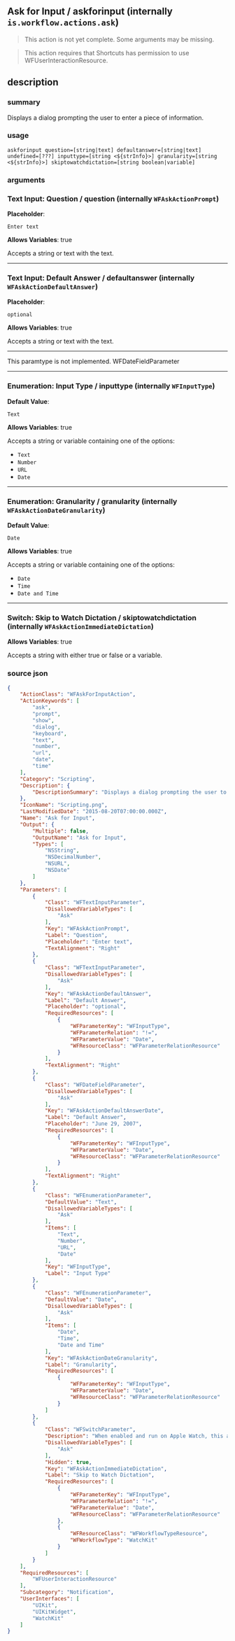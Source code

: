 
## Ask for Input / askforinput (internally `is.workflow.actions.ask`)

> This action is not yet complete. Some arguments may be missing.


> This action requires that Shortcuts has permission to use WFUserInteractionResource.


## description
### summary
Displays a dialog prompting the user to enter a piece of information.


### usage
`askforinput question=[string|text] defaultanswer=[string|text] undefined=[???] inputtype=[string <${strInfo}>] granularity=[string <${strInfo}>] skiptowatchdictation=[string boolean|variable]`

### arguments
### Text Input: Question / question (internally `WFAskActionPrompt`)
**Placeholder**:
```
Enter text
```
**Allows Variables**: true



Accepts a string 
or text
with the text.

---

### Text Input: Default Answer / defaultanswer (internally `WFAskActionDefaultAnswer`)
**Placeholder**:
```
optional
```
**Allows Variables**: true



Accepts a string 
or text
with the text.

---

This paramtype is not implemented. WFDateFieldParameter

---

### Enumeration: Input Type / inputtype (internally `WFInputType`)
**Default Value**:
```
Text
```
**Allows Variables**: true



Accepts a string 
or variable
containing one of the options:

- `Text`
- `Number`
- `URL`
- `Date`

---

### Enumeration: Granularity / granularity (internally `WFAskActionDateGranularity`)
**Default Value**:
```
Date
```
**Allows Variables**: true



Accepts a string 
or variable
containing one of the options:

- `Date`
- `Time`
- `Date and Time`

---

### Switch: Skip to Watch Dictation / skiptowatchdictation (internally `WFAskActionImmediateDictation`)
**Allows Variables**: true



Accepts a string with either true or false
or a variable.

### source json

```json
{
	"ActionClass": "WFAskForInputAction",
	"ActionKeywords": [
		"ask",
		"prompt",
		"show",
		"dialog",
		"keyboard",
		"text",
		"number",
		"url",
		"date",
		"time"
	],
	"Category": "Scripting",
	"Description": {
		"DescriptionSummary": "Displays a dialog prompting the user to enter a piece of information."
	},
	"IconName": "Scripting.png",
	"LastModifiedDate": "2015-08-20T07:00:00.000Z",
	"Name": "Ask for Input",
	"Output": {
		"Multiple": false,
		"OutputName": "Ask for Input",
		"Types": [
			"NSString",
			"NSDecimalNumber",
			"NSURL",
			"NSDate"
		]
	},
	"Parameters": [
		{
			"Class": "WFTextInputParameter",
			"DisallowedVariableTypes": [
				"Ask"
			],
			"Key": "WFAskActionPrompt",
			"Label": "Question",
			"Placeholder": "Enter text",
			"TextAlignment": "Right"
		},
		{
			"Class": "WFTextInputParameter",
			"DisallowedVariableTypes": [
				"Ask"
			],
			"Key": "WFAskActionDefaultAnswer",
			"Label": "Default Answer",
			"Placeholder": "optional",
			"RequiredResources": [
				{
					"WFParameterKey": "WFInputType",
					"WFParameterRelation": "!=",
					"WFParameterValue": "Date",
					"WFResourceClass": "WFParameterRelationResource"
				}
			],
			"TextAlignment": "Right"
		},
		{
			"Class": "WFDateFieldParameter",
			"DisallowedVariableTypes": [
				"Ask"
			],
			"Key": "WFAskActionDefaultAnswerDate",
			"Label": "Default Answer",
			"Placeholder": "June 29, 2007",
			"RequiredResources": [
				{
					"WFParameterKey": "WFInputType",
					"WFParameterValue": "Date",
					"WFResourceClass": "WFParameterRelationResource"
				}
			],
			"TextAlignment": "Right"
		},
		{
			"Class": "WFEnumerationParameter",
			"DefaultValue": "Text",
			"DisallowedVariableTypes": [
				"Ask"
			],
			"Items": [
				"Text",
				"Number",
				"URL",
				"Date"
			],
			"Key": "WFInputType",
			"Label": "Input Type"
		},
		{
			"Class": "WFEnumerationParameter",
			"DefaultValue": "Date",
			"DisallowedVariableTypes": [
				"Ask"
			],
			"Items": [
				"Date",
				"Time",
				"Date and Time"
			],
			"Key": "WFAskActionDateGranularity",
			"Label": "Granularity",
			"RequiredResources": [
				{
					"WFParameterKey": "WFInputType",
					"WFParameterValue": "Date",
					"WFResourceClass": "WFParameterRelationResource"
				}
			]
		},
		{
			"Class": "WFSwitchParameter",
			"Description": "When enabled and run on Apple Watch, this action immediately begins listening for voice input.",
			"DisallowedVariableTypes": [
				"Ask"
			],
			"Hidden": true,
			"Key": "WFAskActionImmediateDictation",
			"Label": "Skip to Watch Dictation",
			"RequiredResources": [
				{
					"WFParameterKey": "WFInputType",
					"WFParameterRelation": "!=",
					"WFParameterValue": "Date",
					"WFResourceClass": "WFParameterRelationResource"
				},
				{
					"WFResourceClass": "WFWorkflowTypeResource",
					"WFWorkflowType": "WatchKit"
				}
			]
		}
	],
	"RequiredResources": [
		"WFUserInteractionResource"
	],
	"Subcategory": "Notification",
	"UserInterfaces": [
		"UIKit",
		"UIKitWidget",
		"WatchKit"
	]
}
```
